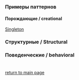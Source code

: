 ### Примеры паттернов

#### Порождающие / creational
[Singleton](creational/singleton.md)


### Структурные / Structural


### Поведенческие / behavioral

#
[return to main page](../README.md)
